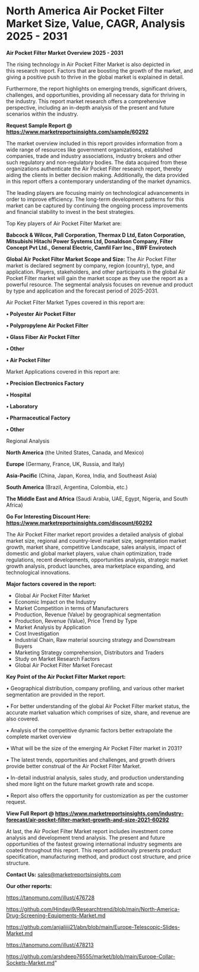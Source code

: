 # North America Air Pocket Filter Market Size, Value, CAGR, Analysis 2025 - 2031

<Strong> Air Pocket Filter Market Overview 2025 - 2031</strong>

The rising technology in Air Pocket Filter Market is also depicted in this research report. Factors that are boosting the growth of the market, and giving a positive push to thrive in the global market is explained in detail.

Furthermore, the report highlights on emerging trends, significant drivers, challenges, and opportunities, providing all necessary data for thriving in the industry. This report market research offers a comprehensive perspective, including an in-depth analysis of the present and future scenarios within the industry.

<strong>Request Sample Report @ <a href=https://www.marketreportsinsights.com/sample/60292>https://www.marketreportsinsights.com/sample/60292</a></strong>

The market overview included in this report provides information from a wide range of resources like government organizations, established companies, trade and industry associations, industry brokers and other such regulatory and non-regulatory bodies. The data acquired from these organizations authenticate the Air Pocket Filter research report, thereby aiding the clients in better decision making. Additionally, the data provided in this report offers a contemporary understanding of the market dynamics.

The leading players are focusing mainly on technological advancements in order to improve efficiency. The long-term development patterns for this market can be captured by continuing the ongoing process improvements and financial stability to invest in the best strategies.

Top Key players of Air Pocket Filter Market are:

<strong>Babcock & Wilcox, Pall Corporation, Thermax D Ltd, Eaton Corporation, Mitsubishi Hitachi Power Systems Ltd, Donaldson Company, Filter Concept Pvt Ltd., General Electric, Camfil Farr Inc., BWF Envirotech</strong>

<strong><b>Global Air Pocket Filter Market Scope and Size:</b></strong>
The Air Pocket Filter market is declared segment by company, region (country), type, and application. Players, stakeholders, and other participants in the global Air Pocket Filter market will gain the market scope as they use the report as a powerful resource. The segmental analysis focuses on revenue and product by type and application and the forecast period of 2025-2031.

Air Pocket Filter Market Types covered in this report are:

<strong>• Polyester Air Pocket Filter

• Polypropylene Air Pocket Filter

• Glass Fiber Air Pocket Filter

• Other

• Air Pocket Filter</strong>

Market Applications covered in this report are:

<strong>• Precision Electronics Factory

• Hospital

• Laboratory

• Pharmaceutical Factory

• Other</strong> 

Regional Analysis

<strong>North America</strong> (the United States, Canada, and Mexico)

<strong>Europe</strong> (Germany, France, UK, Russia, and Italy)

<strong>Asia-Pacific</strong> (China, Japan, Korea, India, and Southeast Asia)

<strong>South America</strong> (Brazil, Argentina, Colombia, etc.)

<strong>The Middle East and Africa</strong> (Saudi Arabia, UAE, Egypt, Nigeria, and South Africa)

<strong>Go For Interesting Discount Here: <a href=https://www.marketreportsinsights.com/discount/60292>https://www.marketreportsinsights.com/discount/60292</a></strong>

The Air Pocket Filter market report provides a detailed analysis of global market size, regional and country-level market size, segmentation market growth, market share, competitive Landscape, sales analysis, impact of domestic and global market players, value chain optimization, trade regulations, recent developments, opportunities analysis, strategic market growth analysis, product launches, area marketplace expanding, and technological innovations.

<strong><b>Major factors covered in the report:</b></strong>
<ul>
  <li>Global Air Pocket Filter Market </li>
  <li>Economic Impact on the Industry</li>
  <li>Market Competition in terms of Manufacturers</li>
  <li>Production, Revenue (Value) by geographical segmentation</li>
  <li>Production, Revenue (Value), Price Trend by Type</li>
  <li>Market Analysis by Application</li>
  <li>Cost Investigation</li>
  <li>Industrial Chain, Raw material sourcing strategy and Downstream Buyers</li>
  <li>Marketing Strategy comprehension, Distributors and Traders</li>
  <li>Study on Market Research Factors</li>
  <li>Global Air Pocket Filter Market Forecast</li>
</ul>

<strong><b>Key Point of the Air Pocket Filter Market report:</b></strong>

• Geographical distribution, company profiling, and various other market segmentation are provided in the report.

• For better understanding of the global Air Pocket Filter market status, the accurate market valuation which comprises of size, share, and revenue are also covered.

• Analysis of the competitive dynamic factors better extrapolate the complete market overview

• What will be the size of the emerging Air Pocket Filter market in 2031?

• The latest trends, opportunities and challenges, and growth drivers provide better construal of the Air Pocket Filter Market.

• In-detail industrial analysis, sales study, and production understanding shed more light on the future market growth rate and scope.

• Report also offers the opportunity for customization as per the customer request.

<strong><b>View Full Report @ <a href=https://www.marketreportsinsights.com/industry-forecast/air-pocket-filter-market-growth-and-size-2021-60292>https://www.marketreportsinsights.com/industry-forecast/air-pocket-filter-market-growth-and-size-2021-60292</a></b></strong>


At last, the Air Pocket Filter Market report includes investment come analysis and development trend analysis. The present and future opportunities of the fastest growing international industry segments are coated throughout this report. This report additionally presents product specification, manufacturing method, and product cost structure, and price structure.

<strong>Contact Us:</strong>
sales@marketreportsinsights.com

<strong>Our other reports:</strong>

<a href=https://tanomuno.com/illust/476728>https://tanomuno.com/illust/476728</a>

<a href=https://github.com/Hindavi9/Researchtrend/blob/main/North-America-Drug-Screening-Equipments-Market.md>https://github.com/Hindavi9/Researchtrend/blob/main/North-America-Drug-Screening-Equipments-Market.md</a>

<a href=https://github.com/anjaliiii21/abn/blob/main/Europe-Telescopic-Slides-Market.md>https://github.com/anjaliiii21/abn/blob/main/Europe-Telescopic-Slides-Market.md</a>

<a href= https://tanomuno.com/illust/478213> https://tanomuno.com/illust/478213</a>

<a href=https://github.com/arshdeep76555/market/blob/main/Europe-Collar-Sockets-Market.md>https://github.com/arshdeep76555/market/blob/main/Europe-Collar-Sockets-Market.md</a>"
